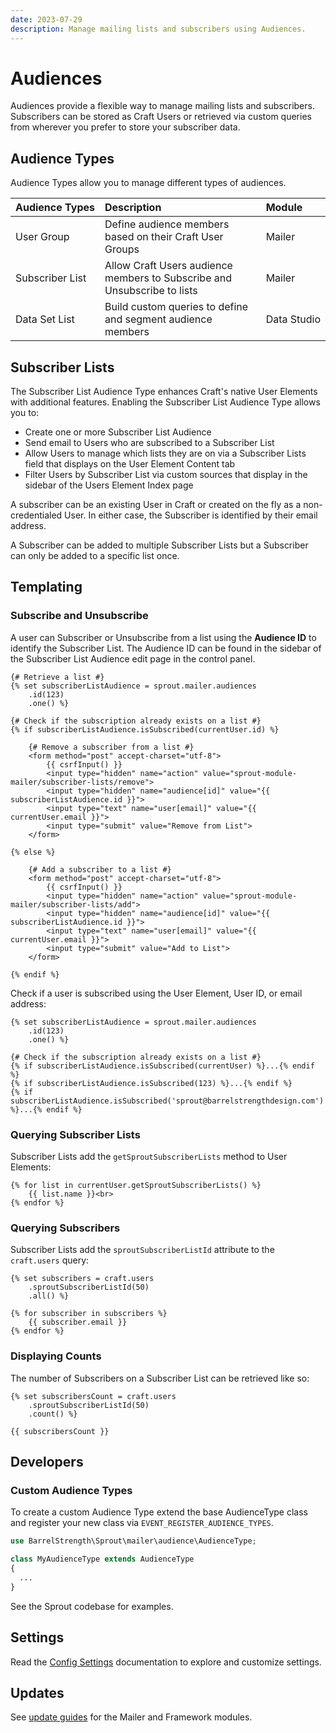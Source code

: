 ```yaml
---
date: 2023-07-29
description: Manage mailing lists and subscribers using Audiences.
---
```


# Audiences

Audiences provide a flexible way to manage mailing lists and subscribers. Subscribers can be stored as Craft Users or retrieved via custom queries from wherever you prefer to store your subscriber data.

## Audience Types

Audience Types allow you to manage different types of audiences.

| Audience&nbsp;Types | Description                                                              | Module           |
|:--------------------|:-------------------------------------------------------------------------|:-----------------|
| User Group          | Define audience members based on their Craft User Groups                 | Mailer           |
| Subscriber List     | Allow Craft Users audience members to Subscribe and Unsubscribe to lists | Mailer           |
| Data Set List       | Build custom queries to define and segment audience members              | Data&nbsp;Studio |

## Subscriber Lists

The Subscriber List Audience Type enhances Craft's native User Elements with additional features. Enabling the Subscriber List Audience Type allows you to:

- Create one or more Subscriber List Audience
- Send email to Users who are subscribed to a Subscriber List
- Allow Users to manage which lists they are on via a Subscriber Lists field that displays on the User Element Content tab 
- Filter Users by Subscriber List via custom sources that display in the sidebar of the Users Element Index page

A subscriber can be an existing User in Craft or created on the fly as a non-credentialed User. In either case, the Subscriber is identified by their email address.

A Subscriber can be added to multiple Subscriber Lists but a Subscriber can only be added to a specific list once.

## Templating

### Subscribe and Unsubscribe

A user can Subscriber or Unsubscribe from a list using the **Audience ID** to identify the Subscriber List. The Audience ID can be found in the sidebar of the Subscriber List Audience edit page in the control panel.

``` twig
{# Retrieve a list #}
{% set subscriberListAudience = sprout.mailer.audiences
    .id(123)
    .one() %}

{# Check if the subscription already exists on a list #}
{% if subscriberListAudience.isSubscribed(currentUser.id) %}

    {# Remove a subscriber from a list #}
    <form method="post" accept-charset="utf-8">
        {{ csrfInput() }}
        <input type="hidden" name="action" value="sprout-module-mailer/subscriber-lists/remove">
        <input type="hidden" name="audience[id]" value="{{ subscriberListAudience.id }}">
        <input type="text" name="user[email]" value="{{ currentUser.email }}">
        <input type="submit" value="Remove from List">
    </form>

{% else %}

    {# Add a subscriber to a list #}
    <form method="post" accept-charset="utf-8">
        {{ csrfInput() }}
        <input type="hidden" name="action" value="sprout-module-mailer/subscriber-lists/add">
        <input type="hidden" name="audience[id]" value="{{ subscriberListAudience.id }}">
        <input type="text" name="user[email]" value="{{ currentUser.email }}">
        <input type="submit" value="Add to List">
    </form>

{% endif %}
```

Check if a user is subscribed using the User Element, User ID, or email address:

``` twig
{% set subscriberListAudience = sprout.mailer.audiences
    .id(123)
    .one() %}
    
{# Check if the subscription already exists on a list #}
{% if subscriberListAudience.isSubscribed(currentUser) %}...{% endif %}
{% if subscriberListAudience.isSubscribed(123) %}...{% endif %}
{% if subscriberListAudience.isSubscribed('sprout@barrelstrengthdesign.com') %}...{% endif %}
```

### Querying Subscriber Lists

Subscriber Lists add the `getSproutSubscriberLists` method to User Elements:

``` twig
{% for list in currentUser.getSproutSubscriberLists() %}
    {{ list.name }}<br>
{% endfor %}
```

### Querying Subscribers

Subscriber Lists add the `sproutSubscriberListId` attribute to the `craft.users` query:

``` twig
{% set subscribers = craft.users
    .sproutSubscriberListId(50)
    .all() %}

{% for subscriber in subscribers %}
    {{ subscriber.email }}
{% endfor %}
```

### Displaying Counts

The number of Subscribers on a Subscriber List can be retrieved like so:

``` twig
{% set subscribersCount = craft.users
    .sproutSubscriberListId(50)
    .count() %}

{{ subscribersCount }}
```

## Developers

### Custom Audience Types

To create a custom Audience Type extend the base AudienceType class and register your new class via `EVENT_REGISTER_AUDIENCE_TYPES`.

``` php
use BarrelStrength\Sprout\mailer\audience\AudienceType;

class MyAudienceType extends AudienceType
{
  ...
}
```

See the Sprout codebase for examples.

## Settings

Read the [Config Settings](./../configuration/sprout-config.md) documentation to explore and customize settings.

## Updates

See [update guides](../configuration/updates.md) for the Mailer and Framework modules.

